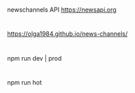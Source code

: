#
newschannels
API https://newsapi.org
#
https://olga1984.github.io/news-channels/
#
npm run dev | prod
#
npm run hot
